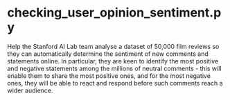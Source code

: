 # checking_user_opinion_sentiment.py
Help the Stanford AI Lab team analyse a dataset of 50,000 film reviews so they can automatically determine the sentiment of new comments and statements online. In particular, they are keen to identify the most positive and negative statements among the millions of neutral comments - this will enable them to share the most positive ones, and for the most negative ones, they will be able to react and respond before such comments reach a wider audience.

